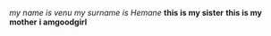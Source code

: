 *my name is venu*
_my surname is Hemane_
**this is my sister**
__this is my mother__
__i am**good**girl__
